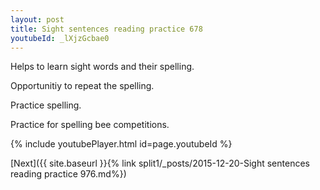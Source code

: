 ```yaml
---
layout: post
title: Sight sentences reading practice 678
youtubeId: _lXjzGcbae0
---
```

 
 
Helps to learn sight words and their spelling.

Opportunitiy to repeat the spelling. 

Practice spelling. 
 
Practice for spelling bee competitions. 
 
{% include youtubePlayer.html id=page.youtubeId %}
 
 

[Next]({{ site.baseurl }}{% link  split1/_posts/2015-12-20-Sight sentences reading practice 976.md%})
 
